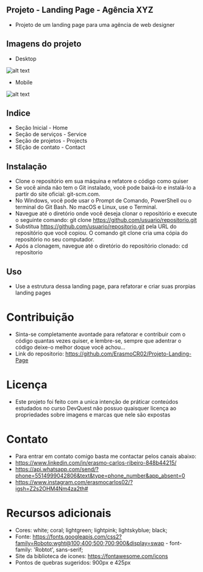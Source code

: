 ## Projeto - Landing Page - Agência XYZ
- Projeto de um landing page para uma agência de web designer

## Imagens do projeto
- Desktop

![alt text](Projeto-Desktop.gif)

- Mobile

![alt text](Projeto-mobile.gif)
## Indice
- Seção Inicial - Home
- Seção de serviços - Service
- Seção de projetos - Projects
- SEção de contato - Contact

## Instalação
- Clone o repositório em sua máquina e refatore o código como quiser
- Se você ainda não tem o Git instalado, você pode baixá-lo e instalá-lo a partir do site oficial: git-scm.com.
- No Windows, você pode usar o Prompt de Comando, PowerShell ou o terminal do Git Bash. No macOS e Linux, use o Terminal.
- Navegue até o diretório onde você deseja clonar o repositório e execute o seguinte comando: git clone https://github.com/usuario/repositorio.git
- Substitua https://github.com/usuario/repositorio.git pela URL do repositório que você copiou. O comando git clone cria uma cópia do repositório no seu computador.
- Após a clonagem, navegue até o diretório do repositório clonado: cd repositorio

## Uso
- Use a estrutura dessa landing page, para refatorar e criar suas prorpias landing pages

# Contribuição 
- Sinta-se completamente avontade para refatorar e contribuir com o código quantas vezes quiser, e lembre-se, sempre que adentrar o código deixe-o melhor doque você achou...
- Link do repositorio: https://github.com/ErasmoCR02/Projeto-Landing-Page 

# Licença 
- Este projeto foi feito com a unica intenção de práticar conteúdos estudados no curso DevQuest não possuo quaisquer licença ao propriedades sobre imagens e marcas que nele são expostas

# Contato
- Para entrar em contato comigo basta me contactar pelos canais abaixo:
- https://www.linkedin.com/in/erasmo-carlos-ribeiro-848b44215/
- https://api.whatsapp.com/send/?phone=5514999042806&text&type=phone_number&app_absent=0
- https://www.instagram.com/erasmocarlos02/?igsh=Z2s2OHM4Nm4za2th#

# Recursos adicionais
- Cores: white; coral; lightgreen; lightpink; lightskyblue; black;
- Fonte: https://fonts.googleapis.com/css2?family=Roboto:wght@100;400;500;700;900&display=swap - font-family: 'Robtot', sans-serif;
- Site da biblioteca de icones: https://fontawesome.com/icons
- Pontos de quebras sugeridos: 900px e 425px
